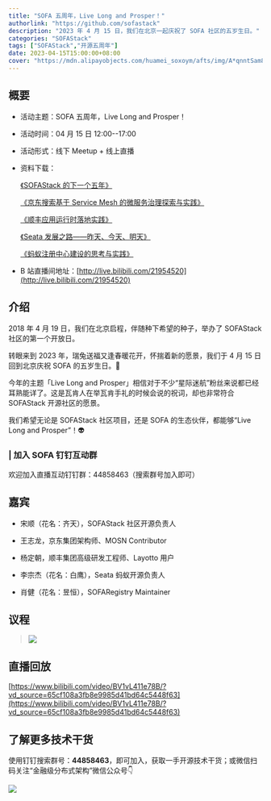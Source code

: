```yaml
---
title: "SOFA 五周年，Live Long and Prosper！"
authorlink: "https://github.com/sofastack"
description: "2023 年 4 月 15 日，我们在北京一起庆祝了 SOFA 社区的五岁生日。"
categories: "SOFAStack"
tags: ["SOFAStack","开源五周年"]
date: 2023-04-15T15:00:00+08:00
cover: "https://mdn.alipayobjects.com/huamei_soxoym/afts/img/A*qnntSam867oAAAAAAAAAAAAADrGAAQ/original"
---
```


## 概要

- 活动主题：SOFA 五周年，Live Long and Prosper！

- 活动时间：04 月 15 日 12:00--17:00

- 活动形式：线下 Meetup + 线上直播

- 资料下载：

  [《SOFAStack 的下一个五年》](https://mdn.alipayobjects.com/huamei_soxoym/afts/file/A*mIlUTZ-iot4AAAAAAAAAAAAADrGAAQ/%E8%AE%AE%E9%A2%98%E4%B8%80%20%E5%AE%8B%E9%A1%BASOFAStack%20%E7%9A%84%E4%B8%8B%E4%B8%80%E4%B8%AA%E4%BA%94%E5%B9%B4%200411.pdf)

  [《京东搜索基于 Service Mesh 的微服务治理探索与实践》](https://mdn.alipayobjects.com/huamei_soxoym/afts/file/A*WTt0QINQx-AAAAAAAAAAAAAADrGAAQ/%E8%AE%AE%E9%A2%98%E4%BA%8C%20%E7%8E%8B%E5%BF%97%E9%BE%99%20%E4%BA%AC%E4%B8%9C%E6%90%9C%E7%B4%A2%E5%9F%BA%E4%BA%8EService%20Mesh%E7%9A%84%E5%BE%AE%E6%9C%8D%E5%8A%A1%E6%B2%BB%E7%90%86%E6%8E%A2%E7%B4%A2%E4%B8%8E%E5%AE%9E%E8%B7%B5%E2%80%94%E2%80%94latest.pdf)

  [《顺丰应用运行时落地实践》](https://mdn.alipayobjects.com/huamei_soxoym/afts/file/A*hwzsSrlrdrgAAAAAAAAAAAAADrGAAQ/%E8%AE%AE%E9%A2%98%E4%B8%89%20%E6%9D%A8%E5%AE%9A%E6%9C%9D%20%E9%A1%BA%E4%B8%B0%E5%BA%94%E7%94%A8%E8%BF%90%E8%A1%8C%E6%97%B6%E8%90%BD%E5%9C%B0%E5%AE%9E%E8%B7%B50412.pdf)

  [《Seata 发展之路——昨天、今天、明天》](https://mdn.alipayobjects.com/huamei_soxoym/afts/file/A*9GHZS7VIm2YAAAAAAAAAAAAADrGAAQ/%E8%AE%AE%E9%A2%98%E5%9B%9B%20%E6%9D%8E%E5%AE%97%E6%9D%B0%20Seata%E5%8F%91%E5%B1%95%E4%B9%8B%E8%B7%AF%E2%80%94%E2%80%94%E6%98%A8%E5%A4%A9%E3%80%81%E4%BB%8A%E5%A4%A9%E3%80%81%E6%98%8E%E5%A4%A90406.pdf)

  [《蚂蚁注册中心建设的思考与实践》](https://mdn.alipayobjects.com/huamei_soxoym/afts/file/A*CqwrS5Qb2IwAAAAAAAAAAAAADrGAAQ/%E8%AE%AE%E9%A2%98%E4%BA%94%20%E8%82%96%E5%81%A5%20SOFARegistry%E5%88%86%E4%BA%ABV2.pdf)

- B 站直播间地址：[http://live.bilibili.com/21954520](http://live.bilibili.com/21954520)

## 介绍

2018 年 4 月 19 日，我们在北京启程，伴随种下希望的种子，举办了 SOFAStack 社区的第一个开放日。

转眼来到 2023 年，瑞兔送福又逢春暖花开，怀揣着新的愿景，我们于 4 月 15 日回到北京庆祝 SOFA 的五岁生日。🎂

今年的主题「Live Long and Prosper」相信对于不少“星际迷航”粉丝来说都已经耳熟能详了。这是瓦肯人在举瓦肯手礼的时候会说的祝词，却也非常符合 SOFAStack 开源社区的愿景。

我们希望无论是 SOFAStack 社区项目，还是 SOFA 的生态伙伴，都能够“Live Long and Prosper”！👽

### | 加入 SOFA 钉钉互动群

欢迎加入直播互动钉钉群：44858463（搜索群号加入即可）

## 嘉宾

- 宋顺（花名：齐天），SOFAStack 社区开源负责人

- 王志龙，京东集团架构师、MOSN Contributor

- 杨定朝，顺丰集团高级研发工程师、Layotto 用户

- 李宗杰（花名：白鹰），Seata 蚂蚁开源负责人

- 肖健（花名：昱恒），SOFARegistry Maintainer

## 议程

> ![](https://mdn.alipayobjects.com/huamei_soxoym/afts/img/A*ufkZQJRyOdQAAAAAAAAAAAAADrGAAQ/original)

## 直播回放

[https://www.bilibili.com/video/BV1vL411e78B/?vd_source=65cf108a3fb8e9985d41bd64c5448f63](https://www.bilibili.com/video/BV1vL411e78B/?vd_source=65cf108a3fb8e9985d41bd64c5448f63)

## 了解更多技术干货

使用钉钉搜索群号：**44858463**，即可加入，获取一手开源技术干货；或微信扫码关注“金融级分布式架构”微信公众号👇

![](https://mdn.alipayobjects.com/huamei_soxoym/afts/img/A*z5pETpfsQPIAAAAAAAAAAAAADrGAAQ/original)
